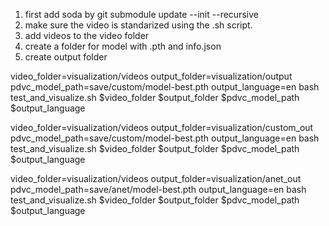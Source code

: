 1. first add soda by git submodule update --init --recursive
2. make sure the video is standarized using the .sh script.
3. add videos to the video folder
3. create a folder for model with .pth and info.json
4. create output folder

video_folder=visualization/videos
output_folder=visualization/output
pdvc_model_path=save/custom/model-best.pth
output_language=en
bash test_and_visualize.sh $video_folder $output_folder $pdvc_model_path $output_language

video_folder=visualization/videos
output_folder=visualization/custom_out
pdvc_model_path=save/custom/model-best.pth
output_language=en
bash test_and_visualize.sh $video_folder $output_folder $pdvc_model_path $output_language

video_folder=visualization/videos
output_folder=visualization/anet_out
pdvc_model_path=save/anet/model-best.pth
output_language=en
bash test_and_visualize.sh $video_folder $output_folder $pdvc_model_path $output_language
